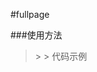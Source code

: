#fullpage

###使用方法

> <link rel="stylesheet" href="dist/css/fullpage.css">
>>
> <script src="src/js/fullpage.js"></script>
>>
> 代码示例 
<script type="text/javascript">
    fullpage({
        el: '.page', //绑定fullpage
        optio2n: '.section', //页面项目
    });
</script>
